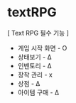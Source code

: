 # textRPG

[ Text RPG 필수 기능 ]
- 게임 시작 화면 - O
- 상태보기 - Δ
- 인벤토리 - Δ
- 장착 관리 - x
- 상점 - Δ
- 아이템 구매 - Δ
